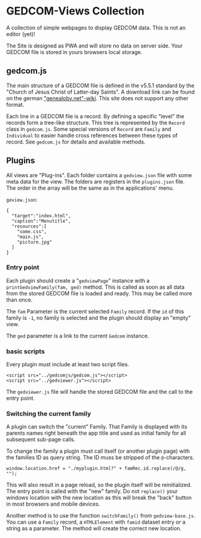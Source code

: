 # GEDCOM-Views Collection

A collection of simple webpages to display GEDCOM data. This is not an editor (yet)!

The Site is designed as PWA and will store no data on server side. Your GEDCOM file is stored in yours browsers local storage.

## gedcom.js

The main structure of a GEDCOM file is defined in the v5.5.1 standard by
the "Church of Jesus Christ of Latter-day Saints".
A download link can be found on the german
["genealoby.net"-wiki](http://wiki-de.genealogy.net/Gedcom). 
This site does not support any other format.

Each line in a GEDCOM file is a record. By defining a specific "level" the
records form a tree-like structure. This tree is represented by the
`Record` class in `gedcom.js`. Some special versions of `Record` are
`Family` and `Individual` to easier handle cross references between these
types of record. See `gedcom.js` for details and available methods.


## Plugins

All views are "Plug-ins". Each folder contains a `gedview.json` file with some
meta data for the view. The folders are registers in the `plugins.json` file.
The order in the array will be the same as in the applications' menu.

`geview.json`:

    {
      "target":"index.html",
      "caption":"Menutitle",
      "resources":[
        "some.css",
        "main.js",
        "picture.jpg"
      ]
    }

### Entry point

Each plugin should create a "`gedviewPage`" instance with a
`printGedviewFamily(fam, ged)` method. This is called as soon as all
data from the stored GEDCOM file is loaded and ready. This may be called
more than once.

The `fam` Parameter is the current selected `Family` record.
If the `id` of this family is `-1`, no family is selected and the plugin
should display an "empty" view.

The `ged` parameter is a link to the current `Gedcom` instance.


### basic scripts

Every plugin must include at least two script files.

    <script src="../gedcomjs/gedcom.js"></script>
    <script src="../gedviewer.js"></script>

The `gedviewer.js` file will handle the stored GEDCOM file and the call
to the entry point.


### Switching the current family

A plugin can switch the "current" Family. That Family is displayed with
its parents names right beneath the app title and used as initial family
for all subsequent sub-page calls.

To change the family a plugin must call itself (or another plugin page)
with the families ID as query string. The ID muss be stripped of the `@`-characters.

    window.location.href = "./myplugin.html?" + famRec.id.replace(/@/g, "");


This will also result in a page reload, so the plugin itself will be reinitialized.
The entry point is called with the "new" family.
Do not `replace()` your windows location with the new location as this will break the
"back" button in most browsers and mobile devices.

Another method is to use the function `switchFamily()` from `gedview-base.js`. You
can use a `Family` record, a `HTMLElement` with `famid` dataset entry or a string as
a parameter. The method will create the correct new location.
